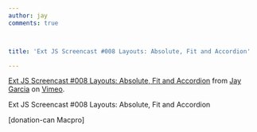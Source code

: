 ```yaml
---
author: jay
comments: true



title: 'Ext JS Screencast #008 Layouts: Absolute, Fit and Accordion'

---
```


[Ext JS Screencast #008 Layouts: Absolute, Fit and Accordion](http://vimeo.com/9768354) from [Jay Garcia](http://vimeo.com/user3205431) on [Vimeo](http://vimeo.com).

Ext JS Screencast #008 Layouts: Absolute, Fit and Accordion





[donation-can Macpro] 
